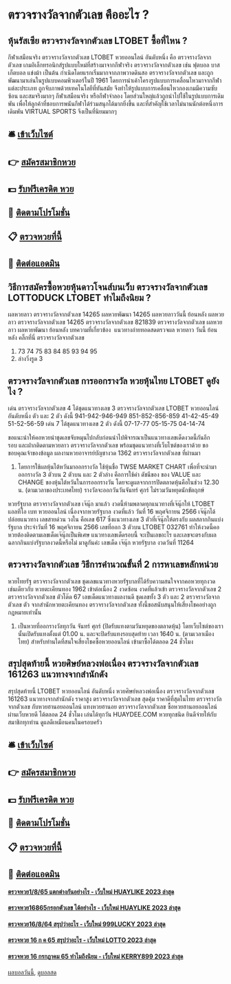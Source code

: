 # ตรวจรางวัลจากตัวเลข คืออะไร ?
## หุ้นรัสเซีย ตรวจรางวัลจากตัวเลข LTOBET ซื้อที่ไหน ?
กีฬาเสมือนจริง ตรวจรางวัลจากตัวเลข LTOBET หวยออนไลน์ อันดับหนึ่ง คือ ตรวจรางวัลจากตัวเลข เกมอิเล็กทรอนิกส์รูปแบบใหม่ที่สร้างมาจากกีฬาจริง ตรวจรางวัลจากตัวเลข เช่น ฟุตบอล บาสเก็ตบอล แข่งม้า เป็นต้น กำเนิดโดยแรกเริ่มมากจากภาพวาดดินสอ ตรวจรางวัลจากตัวเลข และถูกพัฒนามาเล่นในรูปแบบคอมพิวเตอร์ในปี 1961 โดยการนำเค้าโครงรูปแบบการเคลื่อนไหวมาจากกีฬาแต่ละประเภท ถูกจับภาพด้วยเทคโนโลยีที่ทันสมัย จึงทำให้รูปแบบการเคลื่อนไหวกองเกมมีความซับซ้อน และสมจริงมากๆ กีฬาเสมือนจริง หรือกีฬาจำลอง โดยส่วนใหญ่แล้วถูกนำไปใช้ในรูปแบบการเดิมพัน เพื่อให้ลูกค้าที่ชอบการพนันกีฬาได้ร่วมสนุกได้มากยิ่งขึ้น และที่สำคัญใช้เวลาไม่นานนักต่อหนึ่งการเดิมพัน VIRTUAL SPORTS จึงเป็นที่นิยมมากๆ

## 🛎 [เข้าเว็บไซต์](https://bit.ly/3BG5bNw)
## 👉 [สมัครสมาชิกหวย](https://bit.ly/3BG5bNw)
## 💵 [รับฟรีเครดิต หวย](https://bit.ly/3C3mvgS)
## 👑 [ติดตามโปรโมชั่น](https://bit.ly/3C3mvgS)
## 📋 [ตรวจหวยที่นี้](https://bit.ly/3C3mvgS)
## 📱 [ติดต่อแอดมิน](https://bit.ly/3C3mvgS)

## วิธีการสมัครซื้อหวยหุ้นดาวโจนส์บนเว็บ ตรวจรางวัลจากตัวเลข LOTTODUCK LTOBET ทำไมถึงนิยม ?
ผลหวยลาว ตรวจรางวัลจากตัวเลข 14265 ผลหวยพัฒนา 14265 ผลหวยลาววันนี้ ย้อนหลัง
ผลหวยลาว ตรวจรางวัลจากตัวเลข 14265 ตรวจรางวัลจากตัวเลข 821839
 ตรวจรางวัลจากตัวเลข ผลหวยลาว ผลหวยพัฒนา ย้อนหลัง 
บทความที่เกี่ยวข้อง
 แนวทางถ่ายทอดสดตรวจผล หวยลาว วันนี้ ย้อนหลัง คลิ๊กที่นี่ ตรวจรางวัลจากตัวเลข  
1. 73 74 75 83 84 85 93 94 95
2. ล่างวิ่งรูด 3

## ตรวจรางวัลจากตัวเลข การออกรางวัล หวยหุ้นไทย LTOBET ดูยังไง ?
เด่น ตรวจรางวัลจากตัวเลข 4 ได้ชุดแนวทางเลข 3 ตรวจรางวัลจากตัวเลข LTOBET หวยออนไลน์ อันดับหนึ่ง ตัว และ 2 ตัว ดังนี้
941-942-946-949
851-852-856-859
41-42-45-49
51-52-56-59
เด่น 7 ได้ชุดแนวทางเลข 2 ตัว ดังนี้
07-17-77
05-15-75
04-14-74

ขอแนะนำให้คอหวยนำชุดเลขจับหมุนไปกลับก่อนนำไปพิจารณาเป็นแนวทางเลขเด็ดงวดนี้กันอีกรอบ และฝากติดตามหวยลาว ตรวจรางวัลจากตัวเลข พร้อมชุดแนวทางที่เว็บไซต์ของเราด้วย
ขอขอบคุณเจ้าของข้อมูล
ผลงานหวยอาจารย์บัญชางวด 1362 ตรวจรางวัลจากตัวเลข ที่ผ่านมา
1. โดยการใช้ผลหุ้นไต้หวันมาออกรางวัล ใช้หุ้นชื่อ TWSE MARKET CHART เพื่อที่จะนำมาออกรางวัล 3 ตัวบน 2 ตัวบน และ 2 ตัวล่าง คือการใช้ค่า ดัชนีของ ของ VALUE และ CHANGE ของหุ้นไต้หวันในการออกรางวัน โดยจะดูผลจากการปิดตลาดหุ้นคือในช่วง 12.30 น. (ตามเวลาของประเทศไทย) รางวัลจะออกวันวันจันทร์ ศุกร์ ไม่รวมวันหยุดนักขัตฤกษ์

หวยรัฐบาล ตรวจรางวัลจากตัวเลข เจ๊นุ๊ก มาแล้ว งวดนี้ห้ามพลาดทุกแนวทางที่เจ๊นุ๊กให้ LTOBET แอลทีโอ เบท หวยออนไลน์ เนื่องจากหวยรัฐบาล งวดที่แล้ว วันที่ 16 พฤศจิกายน 2566 เจ๊นุ๊กได้ปล่อยแนวทาง เลขสายด่วน วงใน คือเลข 617 ซึ่งแนวทางเลข 3 ตัวที่เจ๊นุ๊กให้ตรงกับ ผลสลากกินแบ่งรัฐบาล ประจำวันที่ 16 พฤศจิกายน 2566 เลขที่ออก 3 ตัวบน LTOBET 032761 ทำให้งวดนี้คอหวยต้องติดตามเลขเด็ดเจ๊นุ๊กเป็นพิเศษ แนวทางเลขเด็ดรอบนี้ จะเป็นเลขอะไร และเลขจะตรงกับผลฉลากกินแบ่งรัฐบาลงวดนี้หรือไม่ มาดูกันค่ะ
เลขเด็ด เจ๊นุ๊ก หวยรัฐบาล งวดวันที่ 11264

## ตรวจรางวัลจากตัวเลข วิธีการคำนวณขั้นที่ 2 การหาเลขหลักหน่วย
หวยไทยรัฐ ตรวจรางวัลจากตัวเลข ชุดเลขแนวทางหวยรัฐบาลที่ได้รับความสนใจจากคอหวยทุกงวด เช่นเดียวกับ หวยตะเคียนทอง 1962 เข้าต่อเนื่อง 2 งวดซ้อน งวดที่แล้วเข้า ตรวจรางวัลจากตัวเลข 2 ตรวจรางวัลจากตัวเลข ตัวโต๊ด 67 เลขเด็ดแนวทางผลงานดี ชุดเลขทั้ง 3 ตัว และ 2 ตรวจรางวัลจากตัวเลข ตัว จากสำนักหวยตะเคียนทอง ตรวจรางวัลจากตัวเลข ทั้งนี้ขอสนับสนุนให้เสี่ยงโชคอย่างถูกกฎหมายเท่านั้น
1. เป็นหวยที่ออกรางวัลทุกวัน จันทร์ ศุกร์ (ปิดรับแทงตามวันหยุดของตลาดหุ้น) โดยเว็บไซต์ของเรานั้นเปิดรับแทงตั้งแต่ 01.00 น. และจะปิดรับแทงรอบสุดท้าย เวลา 1640 น. (ตามเวลาเมืองไทย) สำหรับท่านใดที่สนใจเสี่ยงโชคซื้อหวยออนไลน์ เข้ามาซื้อได้ตลอด 24 ชั่วโมง

## สรุปสุดท้ายนี้ หวยศิษย์หลวงพ่อเนื่อง ตรวจรางวัลจากตัวเลข 161263 แนวทางจากสำนักดัง
สรุปสุดท้ายนี้ LTOBET หวยออนไลน์ อันดับหนึ่ง หวยศิษย์หลวงพ่อเนื่อง ตรวจรางวัลจากตัวเลข 161263 แนวทางจากสำนักดัง ราคาสูง ตรวจรางวัลจากตัวเลข สุดคุ้ม ราคาดีที่สุดในไทย ตรวจรางวัลจากตัวเลข กับหวยฮานอยออนไลน์ แทงหวยฮานอย ตรวจรางวัลจากตัวเลข ซื้อหวยฮานอยออนไลน์ ผ่านเว็บหวยดี ได้ตลอด 24 ชั่วโมง เล่นได้ทุกวัน HUAYDEE.COM หวยทุกชนิด ยินดีจ่ายให้กับสมาชิกทุกท่าน ดูแลดีเหมือนคนในครอบครัว

## 🛎 [เข้าเว็บไซต์](https://bit.ly/3BG5bNw)
## 👉 [สมัครสมาชิกหวย](https://bit.ly/3BG5bNw)
## 💵 [รับฟรีเครดิต หวย](https://bit.ly/3C3mvgS)
## 👑 [ติดตามโปรโมชั่น](https://bit.ly/3C3mvgS)
## 📋 [ตรวจหวยที่นี้](https://bit.ly/3C3mvgS)
## 📱 [ติดต่อแอดมิน](https://bit.ly/3C3mvgS)

#### [ตรวจหวย1/8/65 แตกต่างกันอย่างไร - เว็บใหม่ HUAYLIKE 2023 ล่าสุด](https://atom.io/themes/ตรวจหวย1865%20แตกต่างกันอย่างไร%20-%20เว็บใหม่%20huaylike%202023%20ล่าสุด)
#### [ตรวจหวย16865กรอกตัวเลข ได้อย่างไร - เว็บใหม่ HUAYLIKE 2023 ล่าสุด](https://atom.io/themes/ตรวจหวย16865กรอกตัวเลข%20ได้อย่างไร%20-%20เว็บใหม่%20huaylike%202023%20ล่าสุด)
#### [ตรวจหวย16/8/64 สรุปว่าอะไร - เว็บใหม่ 999LUCKY 2023 ล่าสุด](https://atom.io/themes/ตรวจหวย16864%20สรุปว่าอะไร%20-%20เว็บใหม่%20999lucky%202023%20ล่าสุด)
#### [ตรวจหวย 16 ก ค 65 สรุปว่าอะไร - เว็บใหม่ LOTTO 2023 ล่าสุด](https://atom.io/themes/ตรวจหวย%2016%20ก%20ค%2065%20สรุปว่าอะไร%20-%20เว็บใหม่%20lotto%202023%20ล่าสุด)
#### [ตรวจหวย 16 กรกฎาคม 65 ทำไมถึงนิยม - เว็บใหม่ KERRY899 2023 ล่าสุด](https://atom.io/themes/ตรวจหวย%2016%20กรกฎาคม%2065%20ทำไมถึงนิยม%20-%20เว็บใหม่%20kerry899%202023%20ล่าสุด)

[ผลบอลวันนี้](https://siamsport.tv "ผลบอลวันนี้"), [ดูบอลสด](https://siamsport.tv/ดูบอลสด "ดูบอลสด")